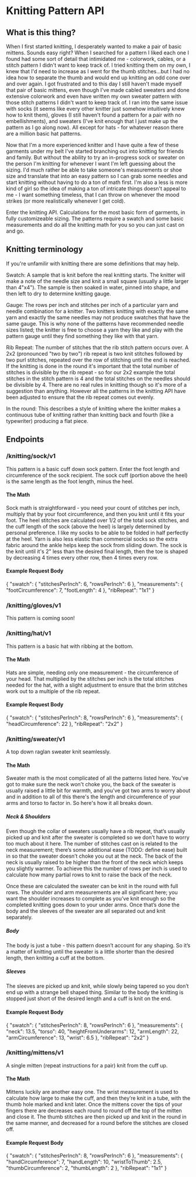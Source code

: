 # Knitting Pattern API

## What is this thing?
When I first started knitting, I desperately wanted to make a pair of basic mittens. Sounds easy right? When I searched for a pattern I liked each one I found had some sort of detail that intimidated me - colorwork, cables, or a stitch pattern I didn't want to keep track of. I tried knitting them on my own, I knew that I'd need to increase as I went for the thumb stitches...but I had no idea how to separate the thumb and would end up knitting an odd cone over and over again. I got frustrated and to this day I still haven't made myself that pair of basic mittens, even though I've made cabled sweaters and done extensive colorwork and even have written my own sweater pattern with those stitch patterns I didn't want to keep track of. I ran into the same issue with socks (it seems like every other knitter just somehow intuitively knew how to knit them), gloves (I still haven't found a pattern for a pair with no embellishments), and sweaters (I've knit enough that I just make up the pattern as I go along now). All except for hats - for whatever reason there are a million basic hat patterns. 

Now that I'm a more experienced knitter and I have quite a few of these garments under my belt I've started branching out into knitting for friends and family. But without the ability to try an in-progress sock or sweater on the person I'm knitting for whenever I want I'm left guessing about the sizing. I'd much rather be able to take someone's measurements or shoe size and translate that into an easy pattern so I can grab some needles and start knitting without having to do a ton of math first. I'm also a less is more kind of girl so the idea of making a ton of intricate things doesn't appeal to me - I want something timeless, that I can throw on whenever the  mood strikes (or more realistically whenever I get cold).

Enter the knitting API. Calculations for the most basic form of garments, in fully customizeable sizing. The patterns require a swatch and some basic measurements and do all the knitting math for you so you can just cast on and go.

## Knitting terminology
If you're unfamilir with knitting there are some definitions that may help.

Swatch: A sample that is knit before the real knitting starts. The knitter will make a note of the needle size and knit a small square (usually a little larger than 4"x4"). The sample is then soaked in water, pinned into shape, and then left to dry to determine knitting gauge.

Gauge: The rows per inch and stitches per inch of a particular yarn and needle combination for a knitter. Two knitters knitting with exactly the same yarn and exactly the same needles may not produce swatches that have the same gauge. This is why none of the patterns have recommended needle sizes listed; the knitter is free to choose a yarn they like and play with the pattern gauge until they find something they like with that yarn.

Rib Repeat: The number of stitches that the rib stitch pattern occurs over. A 2x2 (pronounced "two by two") rib repeat is two knit stitches followed by two purl stitches, repeated over the row of stitching until the end is reached. If the knitting is done in the round it's important that the total number of stitches is divisible by the rib repeat - so for our 2x2 example the total stitches in the stitch pattern is 4 and the total stitches on the needles should be divisible by 4. There are no real rules in knitting though so it's more of a suggestion than anything. However all the patterns in the knitting API have been adjusted to ensure that the rib repeat comes out evenly.

In the round: This describes a style of knitting where the knitter makes a continuous tube of knitting rather than knitting back and fourth (like a typewriter) producing a flat piece.

## Endpoints

### /knitting/sock/v1
This pattern is a basic cuff down sock pattern. Enter the foot length and circumference of the sock recipient. The sock cuff (portion above the heel) is the same length as the foot length, minus the heel. 

#### The Math
Sock math is straightforward - you need your count of stitches per inch, multiply that by your foot circumference, and then you knit until it fits your foot. The heel stitches are calculated over 1/2 of the total sock stitches, and the cuff length of the sock (above the heel) is largely determined by personal preference. I like my socks to be able to be folded in half perfectly at the heel. Yarn is also less elastic than commercial socks so the extra fabric around the ankle helps keep the sock from sliding down. The sock is the knit until it's 2" less than the desired final length, then the toe is shaped by decreasing 4 times every other row, then 4 times every row.

#### Example Request Body
{
	"swatch": {
		"stitchesPerInch": 6,
		"rowsPerInch": 6
	},
	"measurements": {
		"footCircumference": 7,
		"footLength": 4
	},
    "ribRepeat": "1x1"
}

### /knitting/gloves/v1
This pattern is coming soon!

### /knitting/hat/v1
This pattern is a basic hat with ribbing at the bottom.

#### The Math
Hats are simple, needing only one measurement - the circumference of your head. That multiplied by the stitches per inch is the total stitches needed for the hat, with a slight adjustment to ensure that the brim stitches work out to a multiple of the rib repeat.

#### Example Request Body
{
	"swatch": {
		"stitchesPerInch": 8,
		"rowsPerInch": 6
	},
	"measurements": {
		"headCircumference": 22
	},
    "ribRepeat": "2x2"
}

### /knitting/sweater/v1
A top down raglan sweater knit seamlessly.

#### The Math
Sweater math is the most complicated of all the patterns listed here. You've got to make sure the neck won't choke you, the back of the sweater is usually raised a little bit for warmth, and you've got two arms to worry about and in addition to all of this there's the length and circumference of your arms and torso to factor in. So here's how it all breaks down.

##### Neck & Shoulders
Even though the collar of sweaters usually have a rib repeat, that’s usually picked up and knit after the sweater is completed so we don’t have to worry too much about it here. The number of stitches cast on is related to the neck measurement; there’s some additional ease (TODO: define ease) built in so that the sweater doesn’t choke you out at the neck. The back of the neck is usually raised to be higher than the front of the neck which keeps you slightly warmer. To achieve this the number of rows per inch is used to calculate how many partial rows to knit to raise the back of the neck.


Once these are calculated the sweater can be knit in the round with full rows. The shoulder and arm measurements are all significant here; you want the shoulder increases to complete as you’ve knit enough so the completed knitting goes down to your under arms. Once that’s done the body and the sleeves of the sweater are all separated out and knit separately.


##### Body
The body is just a tube - this pattern doesn’t account for any shaping. So it’s a matter of knitting until the sweater is a little shorter than the desired length, then knitting a cuff at the bottom.


##### Sleeves
The sleeves are picked up and knit, while slowly being tapered so you don’t end up with a strange bell shaped thing. Similar to the body the knitting is stopped just short of the desired length and a cuff is knit on the end. 

#### Example Request Body
{
	"swatch": {
		"stitchesPerInch": 8,
		"rowsPerInch": 6
	},
	"measurements": {
		"neck": 13.5,
		"torso": 40,
		"heightFromUnderarms": 12,
		"armLength": 22,
		"armCircumference": 13,
		"wrist": 6.5
	},
    "ribRepeat": "2x2"
}

### /knitting/mittens/v1
A single mitten (repeat instructions for a pair) knit from the cuff up.

#### The Math
Mittens luckily are another easy one. The wrist measurement is used to calculate how large to make the cuff, and then they’re knit in a tube, with the thumb hole marked and knit later. Once the mittens cover the tips of your fingers there are decreases each round to round off the top of the mitten and close it. The thumb stitches are then picked up and knit in the round in the same manner, and decreased for a round before the stitches are closed off.

#### Example Request Body
{
	"swatch": {
		"stitchesPerInch": 8,
		"rowsPerInch": 6
	},
	"measurements": {
		"handCircumference": 7,
		"handLength": 10,
		"wristToThumb": 2.5,
		"thumbCircumference": 2,
		"thumbLength": 2
	},
    "ribRepeat": "1x1"
}

